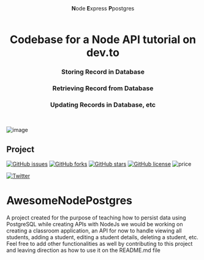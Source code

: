 <div align="center"><strong>N</strong>ode <strong>E</strong>xpress <strong>P</strong>postgres 
</div>
  
<h1 align="center"><strong>Codebase for a Node API tutorial on dev.to</strong></h1>
<h3 align="center">Storing Record in Database</h3>
<h3 align="center">Retrieving Record from Database</h3>
<h3 align="center">Updating Records in Database, etc</h3>
<br />



![image](https://user-images.githubusercontent.com/14821816/47576850-65dcc600-d93d-11e8-9b70-93754a902a84.png)





## Project


[![GitHub issues](https://img.shields.io/github/issues/ogwurujohnson/AwesomeNodePostgres.svg)](https://github.com/ogwurujohnson/AwesomeNodePostgres/issues)
[![GitHub forks](https://img.shields.io/github/forks/ogwurujohnson/AwesomeNodePostgres.svg)](https://github.com/ogwurujohnson/AwesomeNodePostgres/network)
[![GitHub stars](https://img.shields.io/github/stars/ogwurujohnson/AwesomeNodePostgres.svg)](https://github.com/ogwurujohnson/AwesomeNodePostgres/stargazers)
[![GitHub license](https://img.shields.io/github/license/ogwurujohnson/AwesomeNodePostgres.svg)](https://github.com/ogwurujohnson/AwesomeNodePostgres/blob/master/LICENSE)
![price](https://img.shields.io/badge/Price-Free-green.svg)


[![Twitter](https://img.shields.io/twitter/url/https/github.com/ogwurujohnson/AwesomeNodePostgres.svg?style=social)](https://twitter.com/intent/tweet?text=Wow:&url=https%3A%2F%2Fgithub.com%2Fogwurujohnson%2FAwesomeNodePostgres)




# AwesomeNodePostgres
A project created for the purpose of teaching how to persist data using PostgreSQL while creating APIs with NodeJs
we would be working on  creating a classroom application, an API for now to handle viewing all students, adding a student, editing a student details, deleting a student, etc.  Feel free to add other functionalities as well by contributing to this project and leaving direction as how to use it on the README.md file

